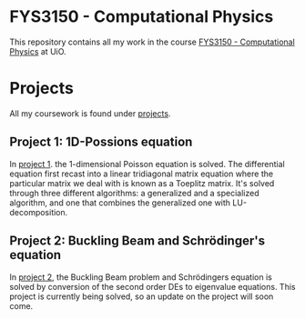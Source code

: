 # FYS3150 - Computational Physics

This repository contains all my work in the course [FYS3150 - Computational Physics](https://www.uio.no/studier/emner/matnat/fys/FYS3150/)
at UiO.

# Projects
All my coursework is found under [projects](https://github.com/reneaas/ComputationalPhysics/tree/master/projects/).

## Project 1: 1D-Possions equation
In [project 1](https://github.com/reneaas/ComputationalPhysics/tree/master/projects/project1). the 1-dimensional Poisson equation is
solved. The differential equation first recast into a linear tridiagonal matrix equation where the particular matrix we deal with
is known as a Toeplitz matrix. It's solved through three different algorithms: a generalized and a specialized algorithm, and one that
combines the generalized one with LU-decomposition.

## Project 2: Buckling Beam and Schrödinger's equation
In [project 2](https://github.com/reneaas/ComputationalPhysics/tree/master/projects/project2), the Buckling Beam problem and
Schrödingers equation is solved by conversion of the second order DEs to eigenvalue equations. This project is currently
being solved, so an update on the project will soon come.
